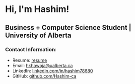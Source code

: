 # Hi, I'm Hashim!

## Business + Computer Science Student | University of Alberta

### Contact Information:
- Resume: [resume](https://drive.google.com/file/d/1ELuPl6_0vfHVNVQvKyIAht-8PwpOh-Lj/view?usp=sharing)
- Email: [hkhawaja@ualberta.ca](mailto:hkhawaja@ualberta.ca)
- LinkedIn: [linkedin.com/in/hashim78680](https://linkedin.com/in/hashim78680)
- GitHub: [github.com/Hashim-ca](https://github.com/Hashim-ca)
